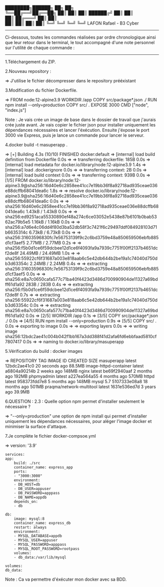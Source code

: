 ████████╗██████╗      ██╗  ██╗    
╚══██╔══╝██╔══██╗     ██║  ██║ 
   ██║   ██████╔╝     ██║  ██║  
   ██║   ██╔═══╝      ██║  ██║  
   ██║   ██║          ██║  ██║ 
   ╚═╝   ╚═╝          ╚═╝  ╚═╝
LAFON Rafael - B3 Cyber

-------------------------------------------------------------------------------------------------------------

Ci-dessous, toutes les commandes réalisées par ordre chronologique ainsi que leur retour dans le terminal,
le tout accompagné d'une note personnel sur l'utilité de chaque commande :

-------------------------------------------------------------------------------------------------------------

1.Téléchargement du ZIP.



2.Nouveau repository :

=> J'utilise le fichier décompresser dans le repository prééxistant



3.Modification du fichier Dockerfile.

=>  FROM node:12-alpine3.9
    WORKDIR /app
    COPY src/package*.json ./
    RUN npm install --only=production
    COPY src/ .
    EXPOSE 3000
    CMD ["node", "index.js"]

Note : Je vais crée un image de base dans le dossier de travail que j'aurais crée juste avant. Je vais copier le fichier json pour installer uniquement les dépendances nécessaires et lancer l'éxécution. Ensuite j'éxpose le port 3000 vie Express, puis je lance un commande pour lancer le serveur.



4.docker build -t masuperapp .

=> [+] Building 4.3s (10/10)                         FINISHED                                                                                                                                               docker:default
    => [internal] load build definition from Dockerfile                                                                                                                                       0.0s
    => => transferring dockerfile: 185B                                                                                                                                                       0.0s
    => [internal] load metadata for docker.io/library/node:12-alpine3.9                                                                                                                       1.4s
    => [internal] load .dockerignore                                                                                                                                                          0.0s
    => => transferring context: 2B                                                                                                                                                            0.0s
    => [internal] load build context                                                                                                                                                          0.0s
    => => transferring context: 939B                                                                                                                                                          0.0s
    => [1/5] FROM docker.io/library/node:12-alpine3.9@sha256:16d40e6c2858ee41cc7e19bb36f8a92718ad935ceae036e88dcffb68041dea6c                                                                 1.8s
    => => resolve docker.io/library/node:12-alpine3.9@sha256:16d40e6c2858ee41cc7e19bb36f8a92718ad935ceae036e88dcffb68041dea6c                                                                 0.0s
    => => sha256:16d40e6c2858ee41cc7e19bb36f8a92718ad935ceae036e88dcffb68041dea6c 1.43kB / 1.43kB                                                                                             0.0s
    => => sha256:ed9251aca55330890ef48a274c6ce03052e5438e87b6101b0bab5362ac79b5e5 1.16kB / 1.16kB                                                                                             0.0s
    => => sha256:a7d6e4c06dd4f80d3ba52db58f3c7421f6c29497ddf084928103d71b6635314c 6.73kB / 6.73kB                                                                                             0.0s
    => => sha256:31603596830fc7e56753139f9c2c6bd3759e48a850659506ebfb885d1cf3aef5 2.77MB / 2.77MB                                                                                             0.2s
    => => sha256:f5b0d1ce6f59dcbee12d1ce6f4093fa9a7939c7751f00ff2137b4651dcf2de8f 24.49MB / 24.49MB                                                                                           1.0s
    => => sha256:55922cf6f31687a003e818aab6c5e42db644b2be19a1c74040d750db3d63354c 2.24MB / 2.24MB                                                                                             0.4s
    => => extracting sha256:31603596830fc7e56753139f9c2c6bd3759e48a850659506ebfb885d1cf3aef5                                                                                                  0.0s
    => => sha256:e8a7c0650cafa577c71ba40f4423d3486d700990904de11327a69bdff61d1a92 283B / 283B                                                                                                 0.4s
    => => extracting sha256:f5b0d1ce6f59dcbee12d1ce6f4093fa9a7939c7751f00ff2137b4651dcf2de8f                                                                                                  0.7s
    => => extracting sha256:55922cf6f31687a003e818aab6c5e42db644b2be19a1c74040d750db3d63354c                                                                                                  0.0s
    => => extracting sha256:e8a7c0650cafa577c71ba40f4423d3486d700990904de11327a69bdff61d1a92                                                                                                  0.0s
    => [2/5] WORKDIR /app                                                                                                                                                                     0.1s
    => [3/5] COPY src/package*.json ./                                                                                                                                                        0.0s
    => [4/5] RUN npm install --only=production                                                                                                                                                0.9s
    => [5/5] COPY src/ .                                                                                                                                                                      0.0s
    => exporting to image                                                                                                                                                                     0.0s
    => => exporting layers                                                                                                                                                                    0.0s
    => => writing image sha256:12bdc2ae41c004b042f1bb167a3dd388f41d2afa6fd6ebbfaad5810cf7807417                                                                                               0.0s
    => => naming to docker.io/library/masuperapp                   



5.Vérification du build : docker images

=>  REPOSITORY                 TAG       IMAGE ID       CREATED          SIZE
    masuperapp                 latest    12bdc2ae41c0   20 seconds ago   88.5MB
    image-httpd-container      latest    a6804a90214b   2 weeks ago      148MB
    nginx                      latest    be69f2940aaf   2 months ago     192MB
    phpmyadmin                 latest    a227ea564a55   4 months ago     570MB
    httpd                      latest    958373fdd7e8   5 months ago     148MB
    mysql                      5.7       5107333e08a8   18 months ago    501MB
    praqma/network-multitool   latest    1631e536ed7d   3 years ago      39.9MB



6.QUESTION : 2.3 : Quelle option npm permet d’installer seulement le nécessaire ?

=> "--only=production" une option de npm install qui permet d’installer uniquement les dépendances nécessaires, pour aléger l'image docker et minimiser la surface d'attaque.



7.Je complète le fichier docker-compsoe.yml

=>  version: '3.9'

    services:
    app:
        build: ./src
        container_name: express_app
        ports:
        - "3000:3000"
        environment:
        - DB_HOST=db
        - DB_USER=appuser
        - DB_PASSWORD=apppass
        - DB_NAME=appdb
        depends_on:
        - db

    db:
        image: mysql:8
        container_name: express_db
        restart: always
        environment:
        - MYSQL_DATABASE=appdb
        - MYSQL_USER=appuser
        - MYSQL_PASSWORD=apppass
        - MYSQL_ROOT_PASSWORD=rootpass
        volumes:
        - db_data:/var/lib/mysql

    volumes:
    db_data:

Note : Ca va permettre d'éxécuter mon docker avec sa BDD.
